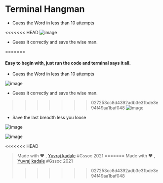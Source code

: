 # Terminal Hangman

- Guess the Word in less than 10 attempts  

<<<<<<< HEAD
![image](https://user-images.githubusercontent.com/43489758/113258092-1d354e00-92e9-11eb-9cdb-a4c99bd960ec.png)

- Guess it correctly and save the wise man.  

=======
#### Easy to begin with, just run the code and terminal says it all.

- Guess the Word in less than 10 attempts  

![image](https://user-images.githubusercontent.com/43489758/113258092-1d354e00-92e9-11eb-9cdb-a4c99bd960ec.png)

- Guess it correctly and save the wise man.  
 
>>>>>>> 027253cc8d4392adb3e31bde3e94f49aa1baf048
![image](https://user-images.githubusercontent.com/43489758/113258225-4c4bbf80-92e9-11eb-935a-37546b8a8dfd.png)

- Save the last breadth less you loose  

![image](https://user-images.githubusercontent.com/43489758/113258344-743b2300-92e9-11eb-983d-392e358b1f1e.png)

![image](https://user-images.githubusercontent.com/43489758/113258432-8fa62e00-92e9-11eb-979d-686ec3168332.png)  

<<<<<<< HEAD

> Made with ❤ , [Yuvraj kadale](https://github.com/Yuvraj-kadale) #Gssoc 2021
=======
> Made with ❤ , [Yuvraj kadale](https://github.com/Yuvraj-kadale) #Gssoc 2021
>>>>>>> 027253cc8d4392adb3e31bde3e94f49aa1baf048
